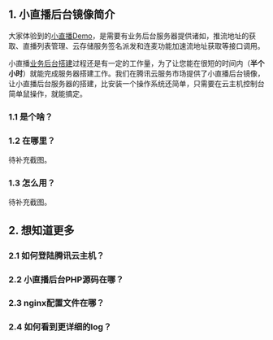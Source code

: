 ## 1. 小直播后台镜像简介
大家体验到的[小直播Demo](https://www.qcloud.com/document/product/454/6554)，是需要有业务后台服务器提供诸如，推流地址的获取、直播列表管理、云存储服务签名派发和连麦功能加速流地址获取等接口调用。

小直播[业务后台搭建](https://www.qcloud.com/document/product/454/7999#3.-.E4.B8.9A.E5.8A.A1.E5.90.8E.E5.8F.B0.E9.9B.86.E6.88.90.E5.92.8C.E9.83.A8.E7.BD.B2)过程还是有一定的工作量，为了让您能在很短的时间内（**半个小时**）就能完成服务器搭建工作。我们在腾讯云服务市场提供了小直播后台镜像，让小直播后台服务器的搭建，比安装一个操作系统还简单，只需要在云主机控制台简单鼠操作，就能搞定。
### 1.1 是个啥？

### 1.2 在哪里？
待补充截图。
### 1.3 怎么用？
待补充截图。
## 2. 想知道更多
### 2.1 如何登陆腾讯云主机？
### 2.2 小直播后台PHP源码在哪？
### 2.3 nginx配置文件在哪？
### 2.4 如何看到更详细的log？
